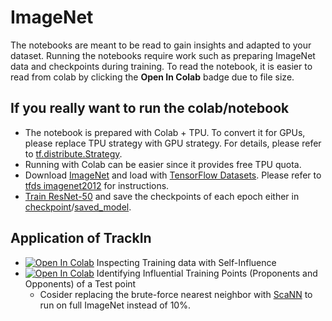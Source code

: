 # ImageNet
The notebooks are meant to be read to gain insights and adapted to your dataset. Running the notebooks require work such as preparing ImageNet data and checkpoints during training. To read the notebook, it is easier to read from colab by clicking the **Open In Colab** badge due to file size.   

## If you really want to run the colab/notebook
* The notebook is prepared with Colab + TPU. To convert it for GPUs, please replace TPU strategy with GPU strategy. For details, please refer to [tf.distribute.Strategy](https://www.tensorflow.org/api_docs/python/tf/distribute/Strategy).
* Running with Colab can be easier since it provides free TPU quota.
* Download [ImageNet](http://www.image-net.org/) and load with [TensorFlow Datasets](https://www.tensorflow.org/datasets). Please refer to [tfds imagenet2012](https://www.tensorflow.org/datasets/catalog/imagenet2012) for instructions. 
* [Train ResNet-50](https://github.com/tensorflow/models/tree/master/official/vision/image_classification) and save the checkpoints of each epoch either in [checkpoint](https://www.tensorflow.org/guide/checkpoint)/[saved_model](https://www.tensorflow.org/guide/saved_model).

## Application of TrackIn
* [![Open In Colab](https://colab.research.google.com/assets/colab-badge.svg)](https://colab.research.google.com/github/frederick0329/TrackIn/blob/master/imagenet/resnet50_imagenet_self_influence.ipynb) Inspecting Training data with Self-Influence
* [![Open In Colab](https://colab.research.google.com/assets/colab-badge.svg)](https://colab.research.google.com/github/frederick0329/TrackIn/blob/master/imagenet/resnet50_imagenet_proponents_opponents.ipynb) Identifying Influential Training Points (Proponents and Opponents) of a Test point 
  * Cosider replacing the brute-force nearest neighbor with [ScaNN](https://github.com/google-research/google-research/tree/master/scann) to run on full ImageNet instead of 10%. 
